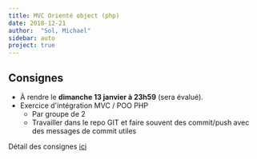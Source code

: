 ```yaml
---
title: MVC Orienté object (php)
date: 2018-12-21
author:  "Sol, Michael"
sidebar: auto
project: true
---
```


##  Consignes

* À rendre le **dimanche 13 janvier à 23h59** (sera évalué). 
* Exercice d'intégration MVC / POO PHP
  * Par groupe de 2
  * Travailler dans le repo GIT et faire souvent des commit/push avec des messages de commit utiles

Détail des consignes [ici](https://ssl.horus.ch/~schaefer/bin/view/HEArc/RenduMVCPOOPHP)
